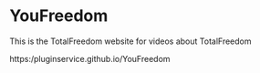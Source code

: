 # YouFreedom
This is the TotalFreedom website for videos about TotalFreedom

https:/pluginservice.github.io/YouFreedom
